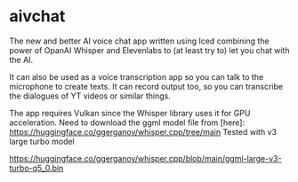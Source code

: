 # aivchat
The new and better AI voice chat app written using Iced combining the power of OpanAI Whisper and Elevenlabs to (at least try to) let you chat with the AI.

It can also be used as a voice transcription app so you can talk to the microphone to create texts. It can record output too, so you can transcribe the dialogues of YT videos or similar things.

The app requires Vulkan since the Whisper library uses it for GPU acceleration. Need to download the ggml model file from [here]: https://huggingface.co/ggerganov/whisper.cpp/tree/main
Tested with v3 large turbo model

https://huggingface.co/ggerganov/whisper.cpp/blob/main/ggml-large-v3-turbo-q5_0.bin
